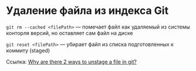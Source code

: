 # Удаление файла из индекса Git

`git rm --cached <filePath>` &mdash; помечает файл как удаляемый из системы конторля версий, но оставляет сам файл на диске

`git reset <filePath>` &mdash; убирает файл из списка подготовленных к коммиту (staged)

Ссылка: [Why are there 2 ways to unstage a file in git?](https://stackoverflow.com/questions/6919121/why-are-there-2-ways-to-unstage-a-file-in-git?noredirect=1&lq=1)